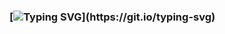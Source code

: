 ### [![Typing SVG](https://readme-typing-svg.herokuapp.com?duration=3000&lines=Hello+There+!)](https://git.io/typing-svg)

[](https://api.githubtrends.io/user/svg/tmollov/langs?time_range=one_year&include_private=True&theme=classic)
<!--
**tmollov/tmollov** is a ✨ _special_ ✨ repository because its `README.md` (this file) appears on your GitHub profile.

Here are some ideas to get you started:

- 🔭 I’m currently working on ...
- 🌱 I’m currently learning ...
- 👯 I’m looking to collaborate on ...
- 🤔 I’m looking for help with ...
- 💬 Ask me about ...
- 📫 How to reach me: ...
- 😄 Pronouns: ...
- ⚡ Fun fact: ...
-->
